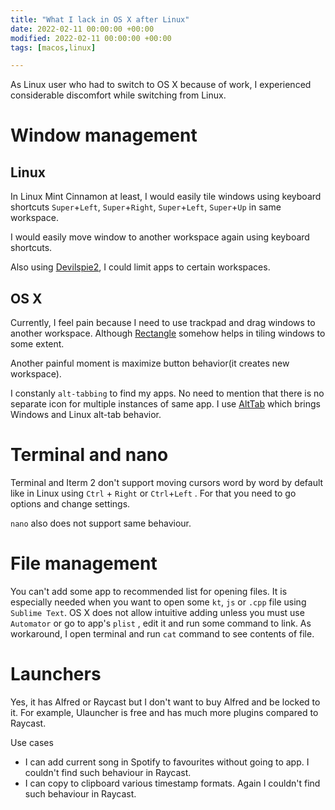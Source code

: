 ```yaml
---
title: "What I lack in OS X after Linux"
date: 2022-02-11 00:00:00 +00:00
modified: 2022-02-11 00:00:00 +00:00
tags: [macos,linux]

---
```


As Linux user who had to switch to OS X because of work, I experienced considerable discomfort while switching from Linux.

# Window management

## Linux

In Linux Mint Cinnamon at least, I would easily tile windows using keyboard shortcuts `Super`+`Left`, `Super`+`Right`, `Super`+`Left`, `Super`+`Up` in same workspace.

I would easily move window to another workspace again using keyboard shortcuts.

Also using [Devilspie2](https://www.nongnu.org/devilspie2/ "Devilspie2"), I could limit apps to certain workspaces.



## OS X

Currently, I feel pain because I need to use trackpad and drag windows to another workspace. Although [Rectangle](https://github.com/rxhanson/Rectangle "rxhanson/Rectangle: Move and resize windows on macOS with keyboard shortcuts and snap areas") somehow helps in tiling windows to some extent.

Another painful moment is maximize button behavior(it creates new workspace). 

I constanly `alt-tabbing` to find my apps. No need to mention that there is no separate icon for multiple instances of same app. I use [AltTab](https://github.com/lwouis/alt-tab-macos) which brings Windows and Linux alt-tab behavior.



# Terminal and nano

Terminal and Iterm 2 don't support moving cursors word by word by default like in Linux using `Ctrl` + `Right` or `Ctrl`+`Left` . For that you need to go options and change settings.

`nano` also does not support same behaviour.



# File management

You can't add some app to recommended list for opening files. It is especially needed when you want to open some `kt`, `js` or `.cpp` file using `Sublime Text`. OS X does not allow intuitive adding unless you must use `Automator` or go to app's `plist` , edit it and run some command to link. As workaround, I open terminal and run `cat` command to see contents of file.



# Launchers

Yes, it has Alfred or Raycast but I don't want to buy Alfred and be locked to it. For example, Ulauncher is free and has much more plugins compared to Raycast. 

Use cases

- I can add current song in Spotify to favourites without going to app. I couldn't find such behaviour in Raycast.
- I can copy to clipboard various timestamp formats. Again I couldn't find such behaviour in Raycast.



